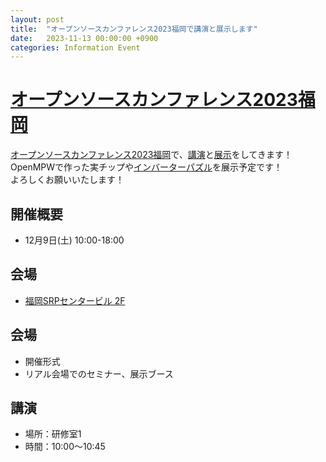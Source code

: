 ```yaml
---
layout: post
title:  "オープンソースカンファレンス2023福岡で講演と展示します"
date:   2023-11-13 00:00:00 +0900
categories: Information Event
---
```


# [オープンソースカンファレンス2023福岡](https://ospn.connpass.com/event/296547/)

[オープンソースカンファレンス2023福岡](https://ospn.connpass.com/event/296547/)で、[講演](https://register.ospn.jp/osc2023-fukuoka/modules/eventrsv/1.html)と[展示](https://ospn.connpass.com/event/296547/)をしてきます！  
OpenMPWで作った実チップや[インバーターパズル](https://github.com/ishi-kai/InverterPuzzle3D)を展示予定です！  
よろしくお願いいたします！

## 開催概要
- 12月9日(土) 10:00-18:00  

## 会場
- [福岡SRPセンタービル 2F](https://www.fukuoka-srp.co.jp/access)  

## 会場
- 開催形式
- リアル会場でのセミナー、展示ブース

## 講演
- 場所：研修室1
- 時間：10:00～10:45

